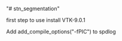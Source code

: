 "# stn_segmentation" 

first step to use install VTK-9.0.1

Add 
add_compile_options("-fPIC")
to spdlog